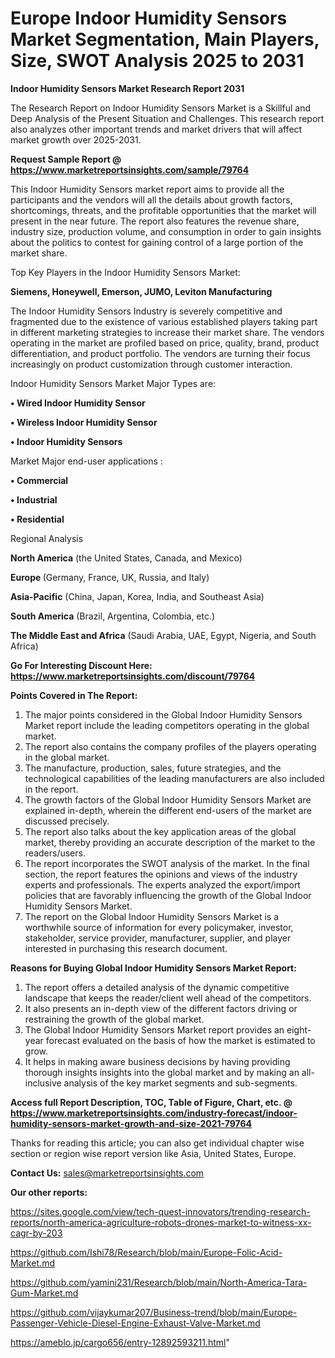 # Europe Indoor Humidity Sensors Market Segmentation, Main Players, Size, SWOT Analysis 2025 to 2031

<strong>Indoor Humidity Sensors Market Research Report 2031</strong>

The Research Report on Indoor Humidity Sensors Market is a Skillful and Deep Analysis of the Present Situation and Challenges. This research report also analyzes other important trends and market drivers that will affect market growth over 2025-2031.

<strong>Request Sample Report @ <a href=https://www.marketreportsinsights.com/sample/79764>https://www.marketreportsinsights.com/sample/79764</a></strong>

This Indoor Humidity Sensors market report aims to provide all the participants and the vendors will all the details about growth factors, shortcomings, threats, and the profitable opportunities that the market will present in the near future. The report also features the revenue share, industry size, production volume, and consumption in order to gain insights about the politics to contest for gaining control of a large portion of the market share.

Top Key Players in the Indoor Humidity Sensors Market:

<strong>Siemens, Honeywell, Emerson, JUMO, Leviton Manufacturing</strong>

The Indoor Humidity Sensors Industry is severely competitive and fragmented due to the existence of various established players taking part in different marketing strategies to increase their market share. The vendors operating in the market are profiled based on price, quality, brand, product differentiation, and product portfolio. The vendors are turning their focus increasingly on product customization through customer interaction.

Indoor Humidity Sensors Market Major Types are:

<strong>• Wired Indoor Humidity Sensor

• Wireless Indoor Humidity Sensor

• Indoor Humidity Sensors</strong>

Market Major end-user applications :

<strong>• Commercial

• Industrial

• Residential</strong>

Regional Analysis

</u><strong><b>North America</b></strong> (the United States, Canada, and Mexico)

<strong><b>Europe </b></strong>(Germany, France, UK, Russia, and Italy)

<strong><b>Asia-Pacific</b></strong> (China, Japan, Korea, India, and Southeast Asia)

<strong><b>South America</b></strong> (Brazil, Argentina, Colombia, etc.)

<strong><b>The Middle East and Africa</b></strong> (Saudi Arabia, UAE, Egypt, Nigeria, and South Africa)

<strong>Go For Interesting Discount Here: <a href=https://www.marketreportsinsights.com/discount/79764>https://www.marketreportsinsights.com/discount/79764</a></strong>

<strong>Points Covered in The Report:</strong>
<ol>
  <li>The major points considered in the Global Indoor Humidity Sensors Market report include the leading competitors operating in the global market.</li>
  <li>The report also contains the company profiles of the players operating in the global market.</li>
  <li>The manufacture, production, sales, future strategies, and the technological capabilities of the leading manufacturers are also included in the report.</li>
  <li>The growth factors of the Global Indoor Humidity Sensors Market are explained in-depth, wherein the different end-users of the market are discussed precisely.</li>
  <li>The report also talks about the key application areas of the global market, thereby providing an accurate description of the market to the readers/users.</li>
  <li>The report incorporates the SWOT analysis of the market. In the final section, the report features the opinions and views of the industry experts and professionals. The experts analyzed the export/import policies that are favorably influencing the growth of the Global Indoor Humidity Sensors Market.</li>
  <li>The report on the Global Indoor Humidity Sensors Market is a worthwhile source of information for every policymaker, investor, stakeholder, service provider, manufacturer, supplier, and player interested in purchasing this research document.</li>
</ol>
<strong>Reasons for Buying Global Indoor Humidity Sensors Market Report:</strong>

<ol>
  <li>The report offers a detailed analysis of the dynamic competitive landscape that keeps the reader/client well ahead of the competitors.</li>
  <li>It also presents an in-depth view of the different factors driving or restraining the growth of the global market.</li>
  <li>The Global Indoor Humidity Sensors Market report provides an eight-year forecast evaluated on the basis of how the market is estimated to grow.</li>
  <li>It helps in making aware business decisions by having providing thorough insights insights into the global market and by making an all-inclusive analysis of the key market segments and sub-segments.</li>
</ol>
<strong>Access full Report Description, TOC, Table of Figure, Chart, etc. @ <a href=https://www.marketreportsinsights.com/industry-forecast/indoor-humidity-sensors-market-growth-and-size-2021-79764>https://www.marketreportsinsights.com/industry-forecast/indoor-humidity-sensors-market-growth-and-size-2021-79764</a></strong>


Thanks for reading this article; you can also get individual chapter wise section or region wise report version like Asia, United States, Europe.

<strong>Contact Us:</strong>
sales@marketreportsinsights.com

<strong>Our other reports:</strong>

<a href=https://sites.google.com/view/tech-quest-innovators/trending-research-reports/north-america-agriculture-robots-drones-market-to-witness-xx-cagr-by-203>https://sites.google.com/view/tech-quest-innovators/trending-research-reports/north-america-agriculture-robots-drones-market-to-witness-xx-cagr-by-203</a>

<a href=https://github.com/Ishi78/Research/blob/main/Europe-Folic-Acid-Market.md>https://github.com/Ishi78/Research/blob/main/Europe-Folic-Acid-Market.md</a>

<a href=https://github.com/yamini231/Research/blob/main/North-America-Tara-Gum-Market.md>https://github.com/yamini231/Research/blob/main/North-America-Tara-Gum-Market.md</a>

<a href=https://github.com/vijaykumar207/Business-trend/blob/main/Europe-Passenger-Vehicle-Diesel-Engine-Exhaust-Valve-Market.md>https://github.com/vijaykumar207/Business-trend/blob/main/Europe-Passenger-Vehicle-Diesel-Engine-Exhaust-Valve-Market.md</a>

<a href=https://ameblo.jp/cargo656/entry-12892593211.html>https://ameblo.jp/cargo656/entry-12892593211.html</a>"

